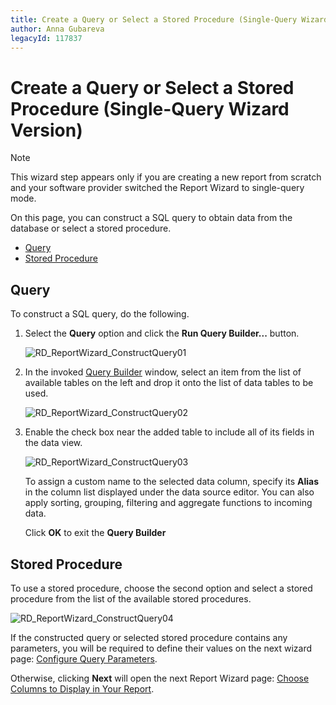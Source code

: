 ```yaml
---
title: Create a Query or Select a Stored Procedure (Single-Query Wizard Version)
author: Anna Gubareva
legacyId: 117837
---
```

# Create a Query or Select a Stored Procedure (Single-Query Wizard Version)
> [!NOTE]
> This wizard step appears only if you are creating a new report from scratch and your software provider switched the Report Wizard to single-query mode.

On this page, you can construct a SQL query to obtain data from the database or select a stored procedure.
* [Query](#query)
* [Stored Procedure](#storedprocedure)

## <a name="query"/>Query
To construct a SQL query, do the following.
1. Select the **Query** option and click the **Run Query Builder...** button.
	
	![RD_ReportWizard_ConstructQuery01](../../../../../../images/img23777.png)
2. In the invoked [Query Builder](../../../report-designer-reference/report-designer-ui/query-builder.md) window, select an item from the list of available tables on the left and drop it onto the list of data tables to be used.
	
	![RD_ReportWizard_ConstructQuery02](../../../../../../images/img23779.png)
3. Enable the check box near the added table to include all of its fields in the data view.
	
	![RD_ReportWizard_ConstructQuery03](../../../../../../images/img23780.png)
	
	To assign a custom name to the selected data column, specify its **Alias** in the column list displayed under the data source editor. You can also apply sorting, grouping, filtering and aggregate functions to incoming data.
	
	Click **OK** to exit the **Query Builder**

## <a name="storedprocedure"/>Stored Procedure
To use a stored procedure, choose the second option and select a stored procedure from the list of the available stored procedures.

![RD_ReportWizard_ConstructQuery04](../../../../../../images/img23781.png)

If the constructed query or selected stored procedure contains any parameters, you will be required to define their values on the next wizard page: [Configure Query Parameters](configure-query-parameters.md).

Otherwise, clicking **Next** will open the next Report Wizard page: [Choose Columns to Display in Your Report](../choose-columns-to-display-in-your-report.md).